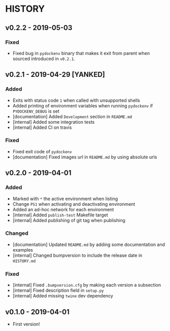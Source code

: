 # HISTORY

## v0.2.2 - 2019-05-03

### Fixed

- Fixed bug in `pydockenv` binary that makes it exit from parent when sourced introduced in `v0.2.1`.

## v0.2.1 - 2019-04-29 [YANKED]

### Added

- Exits with status code `1` when called with unsupported shells
- Added printing of environment variables when running `pydockenv` if `PYDOCKENV_DEBUG` is set
- [documentation] Added `Development` section in `README.md`
- [internal] Added some integration tests
- [internal] Added CI on travis

### Fixed

- Fixed exit code of `pydockenv`
- [documentation] Fixed images url in `README.md` by using absolute urls

## v0.2.0 - 2019-04-01

### Added

- Marked with `*` the active environment when listing
- Change `PS1` when activating and deactivating environment
- Added an ad-hoc network for each environment
- [internal] Added `publish-test` Makefile target
- [internal] Added publishing of git tag when publishing

### Changed

- [documentation] Updated `README.md` by adding some documentation and examples
- [internal] Changed bumpversion to include the release date in `HISTORY.md`

### Fixed

- [internal] Fixed `.bumpversion.cfg` by making each version a subsection
- [internal] Fixed description field in `setup.py`
- [internal] Added missing `twine` dev dependency


## v0.1.0 - 2019-04-01

- First version!
